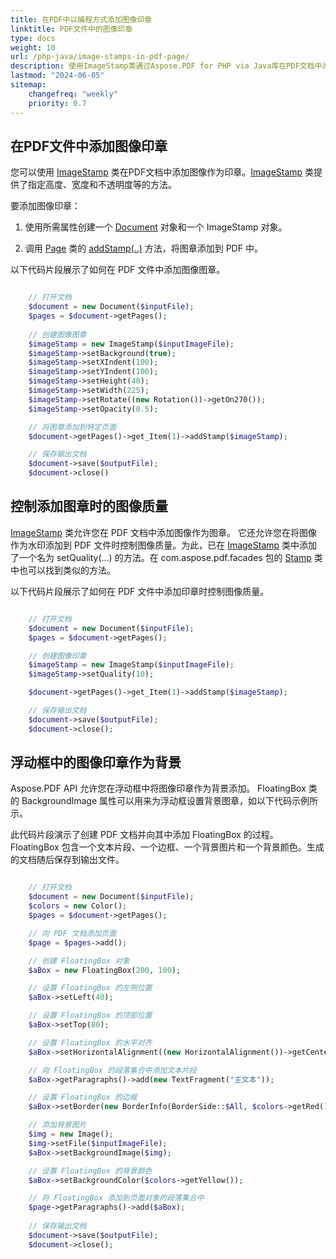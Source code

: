 ```yaml
---
title: 在PDF中以编程方式添加图像印章 
linktitle: PDF文件中的图像印章
type: docs
weight: 10
url: /php-java/image-stamps-in-pdf-page/
description: 使用ImageStamp类通过Aspose.PDF for PHP via Java库在PDF文档中添加图像印章。
lastmod: "2024-06-05"
sitemap:
    changefreq: "weekly"
    priority: 0.7
---
```


## 在PDF文件中添加图像印章

您可以使用 [ImageStamp](https://reference.aspose.com/pdf/java/com.aspose.pdf/ImageStamp) 类在PDF文档中添加图像作为印章。[ImageStamp](https://reference.aspose.com/pdf/java/com.aspose.pdf/ImageStamp) 类提供了指定高度、宽度和不透明度等的方法。

要添加图像印章：

1. 使用所需属性创建一个 [Document](https://reference.aspose.com/pdf/java/com.aspose.pdf/Document) 对象和一个 ImageStamp 对象。

1. 调用 [Page](https://reference.aspose.com/pdf/java/com.aspose.pdf/Page) 类的 [addStamp(..)](https://reference.aspose.com/pdf/java/com.aspose.pdf/Page#addStamp-com.aspose.pdf.Stamp-) 方法，将图章添加到 PDF 中。

以下代码片段展示了如何在 PDF 文件中添加图像图章。

```php

    // 打开文档
    $document = new Document($inputFile);        
    $pages = $document->getPages();
  
    // 创建图像图章
    $imageStamp = new ImageStamp($inputImageFile);
    $imageStamp->setBackground(true);
    $imageStamp->setXIndent(100);
    $imageStamp->setYIndent(100);
    $imageStamp->setHeight(48);
    $imageStamp->setWidth(225);
    $imageStamp->setRotate((new Rotation())->getOn270());
    $imageStamp->setOpacity(0.5);

    // 将图章添加到特定页面
    $document->getPages()->get_Item(1)->addStamp($imageStamp);

    // 保存输出文档
    $document->save($outputFile);
    $document->close()
```

## 控制添加图章时的图像质量

[ImageStamp](https://reference.aspose.com/pdf/java/com.aspose.pdf/ImageStamp) 类允许您在 PDF 文档中添加图像作为图章。
 它还允许您在将图像作为水印添加到 PDF 文件时控制图像质量。为此，已在 [ImageStamp](https://reference.aspose.com/pdf/java/com.aspose.pdf/ImageStamp) 类中添加了一个名为 setQuality(...) 的方法。在 com.aspose.pdf.facades 包的 [Stamp](https://reference.aspose.com/pdf/java/com.aspose.pdf/Stamp) 类中也可以找到类似的方法。

以下代码片段展示了如何在 PDF 文件中添加印章时控制图像质量。

```php

    // 打开文档
    $document = new Document($inputFile);        
    $pages = $document->getPages();

    // 创建图像印章
    $imageStamp = new ImageStamp($inputImageFile);
    $imageStamp->setQuality(10);

    $document->getPages()->get_Item(1)->addStamp($imageStamp);

    // 保存输出文档
    $document->save($outputFile);
    $document->close();        
```

## 浮动框中的图像印章作为背景

Aspose.PDF API 允许您在浮动框中将图像印章作为背景添加。 FloatingBox 类的 BackgroundImage 属性可以用来为浮动框设置背景图章，如以下代码示例所示。

此代码片段演示了创建 PDF 文档并向其中添加 FloatingBox 的过程。FloatingBox 包含一个文本片段、一个边框、一个背景图片和一个背景颜色。生成的文档随后保存到输出文件。

```php

    // 打开文档
    $document = new Document($inputFile);
    $colors = new Color();
    $pages = $document->getPages();

    // 向 PDF 文档添加页面
    $page = $pages->add();

    // 创建 FloatingBox 对象
    $aBox = new FloatingBox(200, 100);

    // 设置 FloatingBox 的左侧位置
    $aBox->setLeft(40);

    // 设置 FloatingBox 的顶部位置
    $aBox->setTop(80);

    // 设置 FloatingBox 的水平对齐
    $aBox->setHorizontalAlignment((new HorizontalAlignment())->getCenter());

    // 向 FloatingBox 的段落集合中添加文本片段
    $aBox->getParagraphs()->add(new TextFragment("主文本"));

    // 设置 FloatingBox 的边框
    $aBox->setBorder(new BorderInfo(BorderSide::$All, $colors->getRed()));

    // 添加背景图片
    $img = new Image();
    $img->setFile($inputImageFile);
    $aBox->setBackgroundImage($img);

    // 设置 FloatingBox 的背景颜色
    $aBox->setBackgroundColor($colors->getYellow());

    // 将 FloatingBox 添加到页面对象的段落集合中
    $page->getParagraphs()->add($aBox);
    
    // 保存输出文档
    $document->save($outputFile);
    $document->close();
```